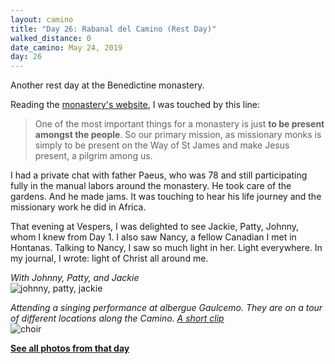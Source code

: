```yaml
---
layout: camino
title: "Day 26: Rabanal del Camino (Rest Day)"
walked_distance: 0
date_camino: May 24, 2019
day: 26
---
```


Another rest day at the Benedictine monastery. 

Reading the [monastery's website](https://monteirago.org/en/comunidad/), I was touched by this line:
> One of the most important things for a monastery is just **to be present amongst the people**. So our primary mission, as missionary monks is simply to be present on the Way of St James and make Jesus present, a pilgrim among us.

I had a private chat with father Paeus, who was 78 and still participating fully in the manual labors around the monastery. He took care of the gardens. And he made jams. It was touching to hear his life journey and the missionary work he did in Africa. 

That evening at Vespers, I was delighted to see Jackie, Patty, Johnny, whom I knew from Day 1. I also saw Nancy, a fellow Canadian I met in Hontanas. Talking to Nancy, I saw so much light in her. Light everywhere. In my journal, I wrote: light of Christ all around me. 

*With Johnny, Patty, and Jackie*  
![johnny, patty, jackie](https://lh3.googleusercontent.com/pw/ACtC-3fqVmg1Jgu7vIFaGoqpox8S-9FRRhqVQLka83WeViMO2bga_gASGGH4dvOHloNlfdJU0PEk4QyDDcsY3Pjt2MlCgpOXPsx9mX66ON9wH4nFoUeCllT4qLvdzWPtZgcSpE-0WvKlmoHBkjUZ6PUvFEEyuA=w2500-h1406-no?authuser=0)

*Attending a singing performance at albergue Gaulcemo. They are on a tour of different locations along the Camino. [A short clip](https://photos.google.com/share/AF1QipNZJQGWnhG6MkVOvCgW52bbFFrrc84UTiWt-2nJ40a1gd3WP19fJEDL_Xs5LO2P9A/photo/AF1QipMqkDmqJrrckblVovi0hRn0GgpmoI3khMKe5jSP?key=QmxMbWhFTHJZaU5fTXBWX2t2ZHpaWlNheTJnTWtR)*  
![choir](https://lh3.googleusercontent.com/pw/ACtC-3faEknTGudkA94aNz_OzChvQ0C6UPwtLpkPL0oJSaYRCFY3nGnHbeaXhC1BNPvsB2GGeqy3jkZDijS4tHGtZVsJQVHTUwnJWzkjJ7exT9Yn91uBQikNjoTWHboUpYVTB-sBzM6sX5g5pMVt4IMsVcPjBw=w2500-h1406-no?authuser=0)

[**See all photos from that day**](https://photos.app.goo.gl/zo1ZDfnSQK8yNZjS6)


